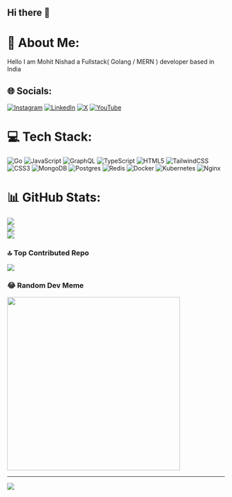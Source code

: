 ## Hi there 👋
# 💫 About Me:
Hello I am Mohit Nishad a Fullstack( Golang / MERN ) developer based in India


## 🌐 Socials:
[![Instagram](https://img.shields.io/badge/Instagram-%23E4405F.svg?logo=Instagram&logoColor=white)](https://instagram.com/mohit_nishad989) [![LinkedIn](https://img.shields.io/badge/LinkedIn-%230077B5.svg?logo=linkedin&logoColor=white)](https://linkedin.com/in/mohit-nishad-7ba919258) [![X](https://img.shields.io/badge/X-black.svg?logo=X&logoColor=white)](https://x.com/@mohit_nishad989) [![YouTube](https://img.shields.io/badge/YouTube-%23FF0000.svg?logo=YouTube&logoColor=white)](https://youtube.com/@mohit84604) 

# 💻 Tech Stack:
![Go](https://img.shields.io/badge/go-%2300ADD8.svg?style=for-the-badge&logo=go&logoColor=white) ![JavaScript](https://img.shields.io/badge/javascript-%23323330.svg?style=for-the-badge&logo=javascript&logoColor=%23F7DF1E) ![GraphQL](https://img.shields.io/badge/-GraphQL-E10098?style=for-the-badge&logo=graphql&logoColor=white) ![TypeScript](https://img.shields.io/badge/typescript-%23007ACC.svg?style=for-the-badge&logo=typescript&logoColor=white) ![HTML5](https://img.shields.io/badge/html5-%23E34F26.svg?style=for-the-badge&logo=html5&logoColor=white) ![TailwindCSS](https://img.shields.io/badge/tailwindcss-%2338B2AC.svg?style=for-the-badge&logo=tailwind-css&logoColor=white) ![CSS3](https://img.shields.io/badge/css3-%231572B6.svg?style=for-the-badge&logo=css3&logoColor=white) ![MongoDB](https://img.shields.io/badge/MongoDB-%234ea94b.svg?style=for-the-badge&logo=mongodb&logoColor=white) ![Postgres](https://img.shields.io/badge/postgres-%23316192.svg?style=for-the-badge&logo=postgresql&logoColor=white) ![Redis](https://img.shields.io/badge/redis-%23DD0031.svg?style=for-the-badge&logo=redis&logoColor=white) ![Docker](https://img.shields.io/badge/docker-%230db7ed.svg?style=for-the-badge&logo=docker&logoColor=white) ![Kubernetes](https://img.shields.io/badge/kubernetes-%23326ce5.svg?style=for-the-badge&logo=kubernetes&logoColor=white) ![Nginx](https://img.shields.io/badge/nginx-%23009639.svg?style=for-the-badge&logo=nginx&logoColor=white)
# 📊 GitHub Stats:
![](https://github-readme-stats.vercel.app/api?username=MohitNishad&theme=dark&hide_border=false&include_all_commits=false&count_private=false)<br/>
![](https://github-readme-streak-stats.herokuapp.com/?user=MohitNishad&theme=dark&hide_border=false)<br/>
![](https://github-readme-stats.vercel.app/api/top-langs/?username=MohitNishad&theme=dark&hide_border=false&include_all_commits=false&count_private=false&layout=compact)

### 🔝 Top Contributed Repo
![](https://github-contributor-stats.vercel.app/api?username=MohitNishad&limit=5&theme=dark&combine_all_yearly_contributions=true)

### 😂 Random Dev Meme
<img src='https://memer-new.vercel.app/' style="height: 400px;"/>

---
[![](https://visitcount.itsvg.in/api?id=MohitNishad&icon=0&color=0)](https://visitcount.itsvg.in)

<!-- Proudly created with GPRM ( https://gprm.itsvg.in ) -->
